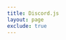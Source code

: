 ```yaml
---
title: Discord.js
layout: page
exclude: true
---
```



<!--stackedit_data:
eyJoaXN0b3J5IjpbLTEzNjA3MTEyMThdfQ==
-->